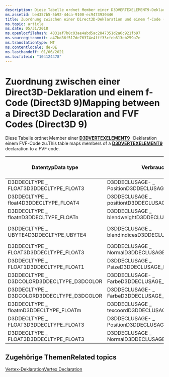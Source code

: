 ```yaml
---
description: Diese Tabelle ordnet Member einer D3DVERTEXELEMENT9-Deklaration einem FVF-Code zu.
ms.assetid: be4357b5-5b92-44ca-9100-ec9473930446
title: Zuordnung zwischen einer Direct3D-Deklaration und einem f-Code (Direct3D 9)
ms.topic: article
ms.date: 05/31/2018
ms.openlocfilehash: 4831af7b8c03ae4abd5ac2847351d2a6c921fb97
ms.sourcegitcommit: a47bd86f517de76374e4fff33cfeb613eb259a7e
ms.translationtype: MT
ms.contentlocale: de-DE
ms.lasthandoff: 01/06/2021
ms.locfileid: "104124478"
---
```

# <a name="mapping-between-a-direct3d-declaration-and-fvf-codes-direct3d-9"></a><span data-ttu-id="73715-103">Zuordnung zwischen einer Direct3D-Deklaration und einem f-Code (Direct3D 9)</span><span class="sxs-lookup"><span data-stu-id="73715-103">Mapping between a Direct3D Declaration and FVF Codes (Direct3D 9)</span></span>

<span data-ttu-id="73715-104">Diese Tabelle ordnet Member einer [**D3DVERTEXELEMENT9**](d3dvertexelement9.md) -Deklaration einem FVF-Code zu.</span><span class="sxs-lookup"><span data-stu-id="73715-104">This table maps members of a [**D3DVERTEXELEMENT9**](d3dvertexelement9.md) declaration to a FVF code.</span></span>



| <span data-ttu-id="73715-105">Datentyp</span><span class="sxs-lookup"><span data-stu-id="73715-105">Data type</span></span>             | <span data-ttu-id="73715-106">Verbrauch</span><span class="sxs-lookup"><span data-stu-id="73715-106">Usage</span></span>                      | <span data-ttu-id="73715-107">Verwendungs Index</span><span class="sxs-lookup"><span data-stu-id="73715-107">Usage index</span></span> | <span data-ttu-id="73715-108">F-VF</span><span class="sxs-lookup"><span data-stu-id="73715-108">FVF</span></span>                       |
|-----------------------|----------------------------|-------------|---------------------------|
| <span data-ttu-id="73715-109">D3DDECLTYPE \_ FLOAT3</span><span class="sxs-lookup"><span data-stu-id="73715-109">D3DDECLTYPE\_FLOAT3</span></span>   | <span data-ttu-id="73715-110">D3DDECLUSAGE- \_ Position</span><span class="sxs-lookup"><span data-stu-id="73715-110">D3DDECLUSAGE\_POSITION</span></span>     | <span data-ttu-id="73715-111">0</span><span class="sxs-lookup"><span data-stu-id="73715-111">0</span></span>           | <span data-ttu-id="73715-112">D3DFVF \_ XYZ</span><span class="sxs-lookup"><span data-stu-id="73715-112">D3DFVF\_XYZ</span></span>               |
| <span data-ttu-id="73715-113">D3DDECLTYPE \_ float4</span><span class="sxs-lookup"><span data-stu-id="73715-113">D3DDECLTYPE\_FLOAT4</span></span>   | <span data-ttu-id="73715-114">D3DDECLUSAGE \_ positiont</span><span class="sxs-lookup"><span data-stu-id="73715-114">D3DDECLUSAGE\_POSITIONT</span></span>    | <span data-ttu-id="73715-115">0</span><span class="sxs-lookup"><span data-stu-id="73715-115">0</span></span>           | <span data-ttu-id="73715-116">D3DFVF \_ xyzrhw</span><span class="sxs-lookup"><span data-stu-id="73715-116">D3DFVF\_XYZRHW</span></span>            |
| <span data-ttu-id="73715-117">D3DDECLTYPE \_ floatn</span><span class="sxs-lookup"><span data-stu-id="73715-117">D3DDECLTYPE\_FLOATn</span></span>   | <span data-ttu-id="73715-118">D3DDECLUSAGE \_ blendweight</span><span class="sxs-lookup"><span data-stu-id="73715-118">D3DDECLUSAGE\_BLENDWEIGHT</span></span>  | <span data-ttu-id="73715-119">0</span><span class="sxs-lookup"><span data-stu-id="73715-119">0</span></span>           | <span data-ttu-id="73715-120">D3DFVF \_ xyzbn</span><span class="sxs-lookup"><span data-stu-id="73715-120">D3DFVF\_XYZBn</span></span>             |
| <span data-ttu-id="73715-121">D3DDECLTYPE \_ UBYTE4</span><span class="sxs-lookup"><span data-stu-id="73715-121">D3DDECLTYPE\_UBYTE4</span></span>   | <span data-ttu-id="73715-122">D3DDECLUSAGE \_ blendindices</span><span class="sxs-lookup"><span data-stu-id="73715-122">D3DDECLUSAGE\_BLENDINDICES</span></span> | <span data-ttu-id="73715-123">0</span><span class="sxs-lookup"><span data-stu-id="73715-123">0</span></span>           | <span data-ttu-id="73715-124">D3DFVF \_ xyzb (ngewichtungen + 1)</span><span class="sxs-lookup"><span data-stu-id="73715-124">D3DFVF\_XYZB (nWeights+1)</span></span> |
| <span data-ttu-id="73715-125">D3DDECLTYPE \_ FLOAT3</span><span class="sxs-lookup"><span data-stu-id="73715-125">D3DDECLTYPE\_FLOAT3</span></span>   | <span data-ttu-id="73715-126">D3DDECLUSAGE \_ Normal</span><span class="sxs-lookup"><span data-stu-id="73715-126">D3DDECLUSAGE\_NORMAL</span></span>       | <span data-ttu-id="73715-127">0</span><span class="sxs-lookup"><span data-stu-id="73715-127">0</span></span>           | <span data-ttu-id="73715-128">D3DFVF \_ Normal</span><span class="sxs-lookup"><span data-stu-id="73715-128">D3DFVF\_NORMAL</span></span>            |
| <span data-ttu-id="73715-129">D3DDECLTYPE \_ FLOAT1</span><span class="sxs-lookup"><span data-stu-id="73715-129">D3DDECLTYPE\_FLOAT1</span></span>   | <span data-ttu-id="73715-130">D3DDECLUSAGE \_ Psize</span><span class="sxs-lookup"><span data-stu-id="73715-130">D3DDECLUSAGE\_PSIZE</span></span>        | <span data-ttu-id="73715-131">0</span><span class="sxs-lookup"><span data-stu-id="73715-131">0</span></span>           | <span data-ttu-id="73715-132">D3DFVF \_ Psize</span><span class="sxs-lookup"><span data-stu-id="73715-132">D3DFVF\_PSIZE</span></span>             |
| <span data-ttu-id="73715-133">D3DDECLTYPE \_ D3DCOLOR</span><span class="sxs-lookup"><span data-stu-id="73715-133">D3DDECLTYPE\_D3DCOLOR</span></span> | <span data-ttu-id="73715-134">D3DDECLUSAGE- \_ Farbe</span><span class="sxs-lookup"><span data-stu-id="73715-134">D3DDECLUSAGE\_COLOR</span></span>        | <span data-ttu-id="73715-135">0</span><span class="sxs-lookup"><span data-stu-id="73715-135">0</span></span>           | <span data-ttu-id="73715-136">D3DFVF \_ diffuses</span><span class="sxs-lookup"><span data-stu-id="73715-136">D3DFVF\_DIFFUSE</span></span>           |
| <span data-ttu-id="73715-137">D3DDECLTYPE \_ D3DCOLOR</span><span class="sxs-lookup"><span data-stu-id="73715-137">D3DDECLTYPE\_D3DCOLOR</span></span> | <span data-ttu-id="73715-138">D3DDECLUSAGE- \_ Farbe</span><span class="sxs-lookup"><span data-stu-id="73715-138">D3DDECLUSAGE\_COLOR</span></span>        | <span data-ttu-id="73715-139">1</span><span class="sxs-lookup"><span data-stu-id="73715-139">1</span></span>           | <span data-ttu-id="73715-140">D3DFVF \_ Glanz</span><span class="sxs-lookup"><span data-stu-id="73715-140">D3DFVF\_SPECULAR</span></span>          |
| <span data-ttu-id="73715-141">D3DDECLTYPE \_ floatm</span><span class="sxs-lookup"><span data-stu-id="73715-141">D3DDECLTYPE\_FLOATm</span></span>   | <span data-ttu-id="73715-142">D3DDECLUSAGE \_ texcoord</span><span class="sxs-lookup"><span data-stu-id="73715-142">D3DDECLUSAGE\_TEXCOORD</span></span>     | <span data-ttu-id="73715-143">n</span><span class="sxs-lookup"><span data-stu-id="73715-143">n</span></span>           | <span data-ttu-id="73715-144">D3DFVF \_ texcoordsizem (n)</span><span class="sxs-lookup"><span data-stu-id="73715-144">D3DFVF\_TEXCOORDSIZEm(n)</span></span>  |
| <span data-ttu-id="73715-145">D3DDECLTYPE \_ FLOAT3</span><span class="sxs-lookup"><span data-stu-id="73715-145">D3DDECLTYPE\_FLOAT3</span></span>   | <span data-ttu-id="73715-146">D3DDECLUSAGE- \_ Position</span><span class="sxs-lookup"><span data-stu-id="73715-146">D3DDECLUSAGE\_POSITION</span></span>     | <span data-ttu-id="73715-147">1</span><span class="sxs-lookup"><span data-stu-id="73715-147">1</span></span>           | <span data-ttu-id="73715-148">Nicht zutreffend</span><span class="sxs-lookup"><span data-stu-id="73715-148">N/A</span></span>                       |
| <span data-ttu-id="73715-149">D3DDECLTYPE \_ FLOAT3</span><span class="sxs-lookup"><span data-stu-id="73715-149">D3DDECLTYPE\_FLOAT3</span></span>   | <span data-ttu-id="73715-150">D3DDECLUSAGE \_ Normal</span><span class="sxs-lookup"><span data-stu-id="73715-150">D3DDECLUSAGE\_NORMAL</span></span>       | <span data-ttu-id="73715-151">1</span><span class="sxs-lookup"><span data-stu-id="73715-151">1</span></span>           | <span data-ttu-id="73715-152">Nicht zutreffend</span><span class="sxs-lookup"><span data-stu-id="73715-152">N/A</span></span>                       |



 

## <a name="related-topics"></a><span data-ttu-id="73715-153">Zugehörige Themen</span><span class="sxs-lookup"><span data-stu-id="73715-153">Related topics</span></span>

<dl> <dt>

[<span data-ttu-id="73715-154">Vertex-Deklaration</span><span class="sxs-lookup"><span data-stu-id="73715-154">Vertex Declaration</span></span>](vertex-declaration.md)
</dt> </dl>

 

 



